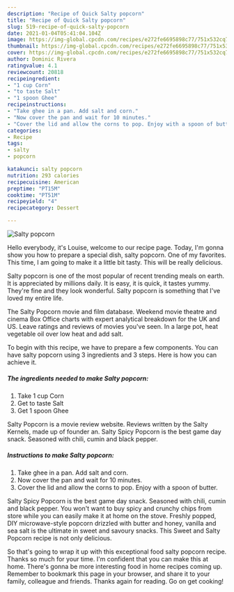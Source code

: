 ```yaml
---
description: "Recipe of Quick Salty popcorn"
title: "Recipe of Quick Salty popcorn"
slug: 519-recipe-of-quick-salty-popcorn
date: 2021-01-04T05:41:04.104Z
image: https://img-global.cpcdn.com/recipes/e272fe6695898c77/751x532cq70/salty-popcorn-recipe-main-photo.jpg
thumbnail: https://img-global.cpcdn.com/recipes/e272fe6695898c77/751x532cq70/salty-popcorn-recipe-main-photo.jpg
cover: https://img-global.cpcdn.com/recipes/e272fe6695898c77/751x532cq70/salty-popcorn-recipe-main-photo.jpg
author: Dominic Rivera
ratingvalue: 4.1
reviewcount: 20818
recipeingredient:
- "1 cup Corn"
- "to taste Salt"
- "1 spoon Ghee"
recipeinstructions:
- "Take ghee in a pan. Add salt and corn."
- "Now cover the pan and wait for 10 minutes."
- "Cover the lid and allow the corns to pop. Enjoy with a spoon of butter."
categories:
- Recipe
tags:
- salty
- popcorn

katakunci: salty popcorn 
nutrition: 293 calories
recipecuisine: American
preptime: "PT15M"
cooktime: "PT51M"
recipeyield: "4"
recipecategory: Dessert

---
```



![Salty popcorn](https://img-global.cpcdn.com/recipes/e272fe6695898c77/751x532cq70/salty-popcorn-recipe-main-photo.jpg)

Hello everybody, it's Louise, welcome to our recipe page. Today, I'm gonna show you how to prepare a special dish, salty popcorn. One of my favorites. This time, I am going to make it a little bit tasty. This will be really delicious.

Salty popcorn is one of the most popular of recent trending meals on earth. It is appreciated by millions daily. It is easy, it is quick, it tastes yummy. They're fine and they look wonderful. Salty popcorn is something that I've loved my entire life.

The Salty Popcorn movie and film database. Weekend movie theatre and cinema Box Office charts with expert analytical breakdown for the UK and US. Leave ratings and reviews of movies you&#39;ve seen. In a large pot, heat vegetable oil over low heat and add salt.


To begin with this recipe, we have to prepare a few components. You can have salty popcorn using 3 ingredients and 3 steps. Here is how you can achieve it.

<!--inarticleads1-->

##### The ingredients needed to make Salty popcorn:

1. Take 1 cup Corn
1. Get to taste Salt
1. Get 1 spoon Ghee


Salty Popcorn is a movie review website. Reviews written by the Salty Kernels, made up of founder an. Salty Spicy Popcorn is the best game day snack. Seasoned with chili, cumin and black pepper. 

<!--inarticleads2-->

##### Instructions to make Salty popcorn:

1. Take ghee in a pan. Add salt and corn.
1. Now cover the pan and wait for 10 minutes.
1. Cover the lid and allow the corns to pop. Enjoy with a spoon of butter.


Salty Spicy Popcorn is the best game day snack. Seasoned with chili, cumin and black pepper. You won&#39;t want to buy spicy and crunchy chips from store while you can easily make it at home on the stove. Freshly popped, DIY microwave-style popcorn drizzled with butter and honey, vanilla and sea salt is the ultimate in sweet and savoury snacks. This Sweet and Salty Popcorn recipe is not only delicious. 

So that's going to wrap it up with this exceptional food salty popcorn recipe. Thanks so much for your time. I'm confident that you can make this at home. There's gonna be more interesting food in home recipes coming up. Remember to bookmark this page in your browser, and share it to your family, colleague and friends. Thanks again for reading. Go on get cooking!
